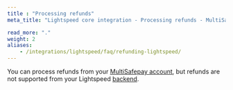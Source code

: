 ```yaml
---
title : "Processing refunds"
meta_title: "Lightspeed core integration - Processing refunds - MultiSafepay Docs"

read_more: "."
weight: 2
aliases: 
    - /integrations/lightspeed/faq/refunding-lightspeed/
---
```


You can process refunds from your [MultiSafepay account](https://merchant.multisafepay.com), but refunds are not supported from your Lightspeed [backend](/glossaries/multisafepay-glossary/#backend).